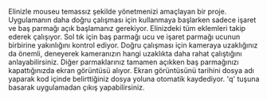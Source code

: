 Elinizle mouseu temassız şekilde yönetmenizi amaçlayan bir proje.
Uygulamanın daha doğru çalışması için kullanmaya başlarken sadece işaret ve baş parmağı açık başlamanız gerekiyor.
Elinizdeki tüm eklemleri takip ederek çalışıyor.
Sol tık için baş parmağı ucu ve işaret parmağı ucunun birbirine yakınlığını kontrol ediyor.
Doğru çalışması için kameraya uzaklığınız da önemli, deneyerek kameranızın hangi uzaklıkta daha rahat çalıştığını anlayabilirsiniz.
Diğer parmaklarınız tamamen açıkken baş parmağınızı kapattığınızda ekran görüntüsü alıyor.
Ekran görüntüsünü tarihini dosya adı yaparak kod içinde belirttiğiniz dosya yoluna otomatik kaydediyor.
'q' tuşuna basarak uygulamadan çıkış yapabilirsiniz.
